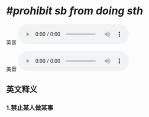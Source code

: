 # ***\#prohibit sb from doing sth*** 
英音
<audio src="./media/prohibit sb from doing sth1_AAC.aac" controls="controls"></audio>

美音
<audio src="./media/prohibit sb from doing sth2_AAC.aac" controls="controls"></audio>



  

英文释义
---
### 1.**禁止某人做某事**  


